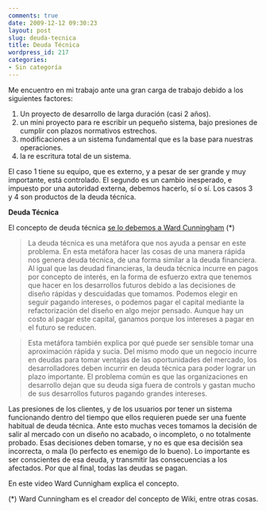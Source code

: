 ```yaml
---
comments: true
date: 2009-12-12 09:30:23
layout: post
slug: deuda-tecnica
title: Deuda Técnica
wordpress_id: 217
categories:
- Sin categoría
---
```


Me encuentro en mi trabajo ante una gran carga de trabajo debido a los siguientes factores:

  1. Un proyecto de desarrollo de larga duración (casi 2 años).
  2. un mini proyecto para re escribir un pequeño sistema, bajo presiones de cumplir con plazos normativos estrechos.
  3. modificaciones a un sistema fundamental que es la base para nuestras operaciones.
  4. la re escritura total de un sistema.

El caso 1 tiene su equipo, que es externo, y a pesar de ser grande y muy importante, está controlado. El segundo es un cambio inesperado, e impuesto por una autoridad externa, debemos hacerlo, sí o sí. Los casos 3 y 4 son productos de la deuda técnica.

**Deuda Técnica**

El concepto de deuda técnica [se lo debemos a Ward Cunningham](http://martinfowler.com/bliki/TechnicalDebt.html) (*)

> La deuda técnica es una metáfora que nos ayuda a pensar en este problema. En esta metáfora hacer las cosas de una manera rápida nos genera deuda técnica, de una forma similar a la deuda financiera. Al igual que las deudad financieras, la deuda técnica incurre en pagos por concepto de interés, en la forma de esfuerzo extra que tenemos que hacer en los desarrollos futuros debido a las decisiones de diseño rápidas y descuidadas que tomamos. Podemos elegir en seguir pagando intereses, o podemos pagar el capital mediante la refactorización del diseño en algo mejor pensado. Aunque hay un costo al pagar este capital, ganamos porque los intereses a pagar en el futuro se reducen.

> Esta metáfora también explica por qué puede ser sensible tomar una aproximación rápida y sucia. Del mismo modo que un negocio incurre en deudas para tomar ventajas de las oportunidades del mercado, los desarrolladores deben incurrir en deuda técnica para poder lograr un plazo importante. El problema común es que las organizaciones en desarrollo dejan que su deuda siga fuera de controls y gastan mucho de sus desarrollos futuros pagando grandes intereses.

Las presiones de los clientes, y de los usuarios por tener un sistema funcionando dentro del tiempo que ellos requieren puede ser una fuente habitual de deuda técnica. Ante esto muchas veces tomamos la decisión de salir al mercado con un diseño no acabado, o incompleto, o no totalmente probado. Esas decisiones deben tomarse, y no es que esa decisión sea incorrecta, o mala (lo perfecto es enemigo de lo bueno). Lo importante es ser conscientes de esa deuda, y transmitir las consecuencias a los afectados. Por que al final, todas las deudas se pagan.

  


En este video Ward Cunnigham explica el concepto.

  





(*) Ward Cunningham es el creador del concepto de Wiki, entre otras cosas. 



